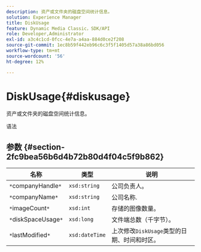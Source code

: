 ```yaml
---
description: 资产或文件夹的磁盘空间统计信息。
solution: Experience Manager
title: DiskUsage
feature: Dynamic Media Classic，SDK/API
role: Developer,Administrator
exl-id: a3c4c1cd-0fcc-4e7a-a4aa-884d0ce2f208
source-git-commit: 1ec8b59f442eb96c6c3f5f1405d57a38a86bd056
workflow-type: tm+mt
source-wordcount: '56'
ht-degree: 12%

---
```


# DiskUsage{#diskusage}

资产或文件夹的磁盘空间统计信息。

语法

## 参数 {#section-2fc9bea56b6d4b72b80d4f04c5f9b862}

| 名称 | 类型 | 说明 |
|---|---|---|
| `*`companyHandle`*` | `xsd:string` | 公司负责人。 |
| `*`companyName`*` | `xsd:string` | 公司名称. |
| `*`imageCount`*` | `xsd:int` | 存储的图像数量。 |
| `*`diskSpaceUsage`*` | `xsd:long` | 文件端总数（千字节）。 |
| `*`lastModified`*` | `xsd:dateTime` | 上次修改`DiskUsage`类型的日期、时间和时区。 |
